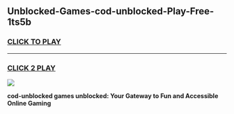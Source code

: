 
## Unblocked-Games-cod-unblocked-Play-Free-1ts5b
<h3>
<a href="https://premium76.site?title=cod-unblocked&ref=10A">CLICK TO PLAY</a></h3>
<hr>

<h3>
<a href="https://premium76.site?title=cod-unblocked&ref=10A">CLICK 2 PLAY</a>
  
</h3>

<a href="https://premium76.site?title=cod-unblocked&ref=10A"><img src="https://clearcache.store/games.png"></a>


**cod-unblocked games unblocked: Your Gateway to Fun and Accessible Online Gaming**
